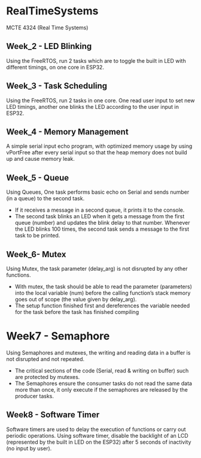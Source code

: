 # RealTimeSystems
MCTE 4324 (Real Time Systems)

## Week_2 - LED Blinking

Using the FreeRTOS, run 2 tasks which are to toggle the built in LED with different timings, on one core in ESP32.

## Week_3 - Task Scheduling

Using the FreeRTOS, run 2 tasks in one core. One read user input to set new LED timings, another one blinks the LED according to the user input in ESP32.

## Week_4 - Memory Management

A simple serial input echo program, with optimized memory usage by using vPortFree after every serial input so that the heap memory does not build up and cause memory leak.

## Week_5 - Queue

Using Queues, One task performs basic echo on Serial and sends number (in a queue) to the second task. 
- If it receives a message in a second queue, it prints it to the console. 
- The second task blinks an LED when it gets a message from the first queue (number) and updates the blink delay to that number. Whenever the LED blinks 100 times, the second task sends a message to the first task to be printed.

## Week_6- Mutex

Using Mutex, the task parameter (delay_arg) is not disrupted by any other functions. 
- With mutex, the task should be able to read the parameter (parameters) into the local variable (num) before the calling function’s stack memory goes out of scope (the value given by delay_arg). 
- The setup function finished first and dereferences the variable needed for the task before the task has finished compiling

# Week7 - Semaphore

Using Semaphores and mutexes, the writing and reading data in a buffer is not disrupted and not repeated. 
- The critical sections of the code (Serial, read & writing on buffer) such are protected by mutexes. 
- The Semaphores ensure the consumer tasks do not read the same data more than once, it only execute if the semaphores are released by the producer tasks.

## Week8 - Software Timer

Software timers are used to delay the execution of functions or carry out periodic operations. Using software timer, disable the backlight of an LCD (represented by the built in LED on the ESP32) after 5 seconds of inactivity (no input by user).
